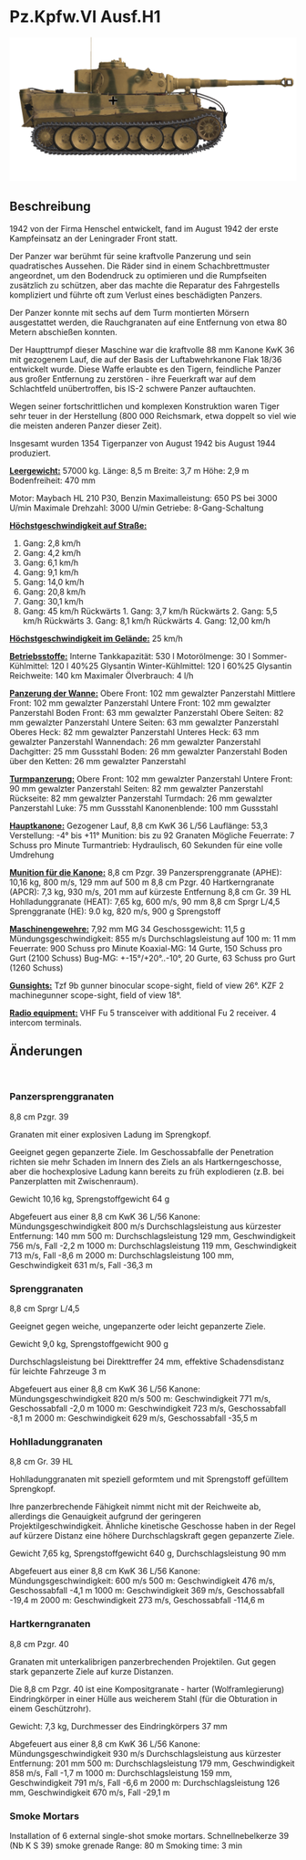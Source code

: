 # Pz.Kpfw.VI Ausf.H1

![_pzvi-h1](../images/_pzvi-h1.png)

## Beschreibung

1942 von der Firma Henschel entwickelt, fand im August 1942 der erste Kampfeinsatz an der Leningrader Front statt.

Der Panzer war berühmt für seine kraftvolle Panzerung und sein quadratisches Aussehen. Die Räder sind in einem Schachbrettmuster angeordnet, um den Bodendruck zu optimieren und die Rumpfseiten zusätzlich zu schützen, aber das machte die Reparatur des Fahrgestells kompliziert und führte oft zum Verlust eines beschädigten Panzers.

Der Panzer konnte mit sechs auf dem Turm montierten Mörsern ausgestattet werden, die Rauchgranaten auf eine Entfernung von etwa 80 Metern abschießen konnten.

Der Haupttrumpf dieser Maschine war die kraftvolle 88 mm Kanone KwK 36 mit gezogenem Lauf, die auf der Basis der Luftabwehrkanone Flak 18/36 entwickelt wurde. Diese Waffe erlaubte es den Tigern, feindliche Panzer aus großer Entfernung zu zerstören - ihre Feuerkraft war auf dem Schlachtfeld unübertroffen, bis IS-2 schwere Panzer auftauchten.

Wegen seiner fortschrittlichen und komplexen Konstruktion waren Tiger sehr teuer in der Herstellung (800 000 Reichsmark, etwa doppelt so viel wie die meisten anderen Panzer dieser Zeit).

Insgesamt wurden 1354 Tigerpanzer von August 1942 bis August 1944 produziert.

<b><u>Leergewicht:</u></b> 57000 kg.
Länge: 8,5 m
Breite: 3,7 m
Höhe: 2,9 m
Bodenfreiheit: 470 mm

Motor: Maybach HL 210 P30, Benzin
Maximalleistung: 650 PS bei 3000 U/min
Maximale Drehzahl: 3000 U/min
Getriebe: 8-Gang-Schaltung

<b><u>Höchstgeschwindigkeit auf Straße:</u></b>
1. Gang: 2,8 km/h
2. Gang: 4,2 km/h
3. Gang: 6,1 km/h
4. Gang: 9,1 km/h
5. Gang: 14,0 km/h
6. Gang: 20,8 km/h
7. Gang: 30,1 km/h
8. Gang: 45 km/h
Rückwärts 1. Gang: 3,7 km/h
Rückwärts 2. Gang: 5,5 km/h
Rückwärts 3. Gang: 8,1 km/h
Rückwärts 4. Gang: 12,00 km/h

<b><u>Höchstgeschwindigkeit im Gelände:</u></b> 25 km/h

<b><u>Betriebsstoffe:</u></b>
Interne Tankkapazität: 530 l
Motorölmenge: 30 l
Sommer-Kühlmittel: 120 l 40%25 Glysantin
Winter-Kühlmittel: 120 l 60%25 Glysantin
Reichweite: 140 km
Maximaler Ölverbrauch: 4 l/h

<b><u>Panzerung der Wanne:</u></b>
Obere Front: 102 mm gewalzter Panzerstahl
Mittlere Front: 102 mm gewalzter Panzerstahl
Untere Front: 102 mm gewalzter Panzerstahl
Boden Front: 63 mm gewalzter Panzerstahl
Obere Seiten: 82 mm gewalzter Panzerstahl
Untere Seiten: 63 mm gewalzter Panzerstahl
Oberes Heck: 82 mm gewalzter Panzerstahl
Unteres Heck: 63 mm gewalzter Panzerstahl
Wannendach: 26 mm gewalzter Panzerstahl
Dachgitter: 25 mm Gussstahl
Boden: 26 mm gewalzter Panzerstahl
Boden über den Ketten: 26 mm gewalzter Panzerstahl

<b><u>Turmpanzerung:</u></b>
Obere Front: 102 mm gewalzter Panzerstahl
Untere Front: 90 mm gewalzter Panzerstahl
Seiten: 82 mm gewalzter Panzerstahl
Rückseite: 82 mm gewalzter Panzerstahl
Turmdach: 26 mm gewalzter Panzerstahl
Luke: 75 mm Gussstahl
Kanonenblende: 100 mm Gussstahl

<b><u>Hauptkanone:</u></b> Gezogener Lauf, 8,8 cm KwK 36 L/56
Lauflänge: 53,3
Verstellung: -4° bis +11°
Munition: bis zu 92 Granaten
Mögliche Feuerrate: 7 Schuss pro Minute
Turmantrieb: Hydraulisch, 60 Sekunden für eine volle Umdrehung

<b><u>Munition für die Kanone:</u></b>
8,8 cm Pzgr. 39 Panzersprenggranate (APHE): 10,16 kg, 800 m/s, 129 mm auf 500 m
8,8 cm Pzgr. 40 Hartkerngranate (APCR): 7,3 kg, 930 m/s, 201 mm auf kürzeste Entfernung
8,8 cm Gr. 39 HL Hohlladunggranate (HEAT): 7,65 kg, 600 m/s, 90 mm
8,8 cm Sprgr L/4,5 Sprenggranate (HE): 9.0 kg, 820 m/s, 900 g Sprengstoff

<b><u>Maschinengewehre:</u></b> 7,92 mm MG 34
Geschossgewicht: 11,5 g
Mündungsgeschwindigkeit: 855 m/s
Durchschlagsleistung auf 100 m: 11 mm
Feuerrate: 900 Schuss pro Minute
Koaxial-MG: 14 Gurte, 150 Schuss pro Gurt (2100 Schuss)
Bug-MG: +-15°/+20°..-10°, 20 Gurte, 63 Schuss pro Gurt (1260 Schuss)

<b><u>Gunsights:</u></b>
Tzf 9b gunner binocular scope-sight, field of view 26°.
KZF 2 machinegunner scope-sight, field of view 18°.

<b><u>Radio equipment:</u></b>
VHF Fu 5 transceiver with additional Fu 2 receiver.
4 intercom terminals.


## Änderungen
﻿

### Panzersprenggranaten

8,8 cm Pzgr. 39

Granaten mit einer explosiven Ladung im Sprengkopf.

Geeignet gegen gepanzerte Ziele. Im Geschossabfalle der Penetration richten sie mehr Schaden im Innern des Ziels an als Hartkerngeschosse, aber die hochexplosive Ladung kann bereits zu früh explodieren (z.B. bei Panzerplatten mit Zwischenraum).

Gewicht 10,16 kg, Sprengstoffgewicht 64 g

Abgefeuert aus einer 8,8 cm KwK 36 L/56 Kanone:
Mündungsgeschwindigkeit 800 m/s
Durchschlagsleistung aus kürzester Entfernung: 140 mm
500 m: Durchschlagsleistung 129 mm, Geschwindigkeit 756 m/s, Fall -2,2 m
1000 m: Durchschlagsleistung 119 mm, Geschwindigkeit 713 m/s, Fall -8,6 m
2000 m: Durchschlagsleistung 100 mm, Geschwindigkeit 631 m/s, Fall -36,3 m﻿

### Sprenggranaten

8,8 cm Sprgr L/4,5

Geeignet gegen weiche, ungepanzerte oder leicht gepanzerte Ziele.

Gewicht 9,0 kg, Sprengstoffgewicht 900 g

Durchschlagsleistung bei Direkttreffer 24 mm, effektive Schadensdistanz für leichte Fahrzeuge 3 m

Abgefeuert aus einer 8,8 cm KwK 36 L/56 Kanone:
Mündungsgeschwindigkeit 820 m/s
500 m: Geschwindigkeit 771 m/s, Geschossabfall -2,0 m
1000 m: Geschwindigkeit 723 m/s, Geschossabfall -8,1 m
2000 m: Geschwindigkeit 629 m/s, Geschossabfall -35,5 m﻿

### Hohlladunggranaten

8,8 cm Gr. 39 HL

Hohlladunggranaten mit speziell geformtem und mit Sprengstoff gefülltem Sprengkopf.

Ihre panzerbrechende Fähigkeit nimmt nicht mit der Reichweite ab, allerdings die Genauigkeit aufgrund der geringeren Projektilgeschwindigkeit. Ähnliche kinetische Geschosse haben in der Regel auf kürzere Distanz eine höhere Durchschlagskraft gegen gepanzerte Ziele.

Gewicht 7,65 kg, Sprengstoffgewicht 640 g, Durchschlagsleistung 90 mm

Abgefeuert aus einer 8,8 cm KwK 36 L/56 Kanone:
Mündungsgeschwindigkeit: 600 m/s
500 m: Geschwindigkeit 476 m/s, Geschossabfall -4,1 m
1000 m: Geschwindigkeit 369 m/s, Geschossabfall -19,4 m
2000 m: Geschwindigkeit 273 m/s, Geschossabfall -114,6 m﻿

### Hartkerngranaten

8,8 cm Pzgr. 40

Granaten mit unterkalibrigen panzerbrechenden Projektilen. Gut gegen stark gepanzerte Ziele auf kurze Distanzen.

Die 8,8 cm Pzgr. 40 ist eine Kompositgranate - harter (Wolframlegierung) Eindringkörper in einer Hülle aus weicherem Stahl (für die Obturation in einem Geschützrohr).

Gewicht: 7,3 kg, Durchmesser des Eindringkörpers 37 mm

Abgefeuert aus einer 8,8 cm KwK 36 L/56 Kanone:
Mündungsgeschwindigkeit 930 m/s
Durchschlagsleistung aus kürzester Entfernung: 201 mm
500 m: Durchschlagsleistung 179 mm, Geschwindigkeit 858 m/s, Fall -1,7 m
1000 m: Durchschlagsleistung 159 mm, Geschwindigkeit 791 m/s, Fall -6,6 m
2000 m: Durchschlagsleistung 126 mm, Geschwindigkeit 670 m/s, Fall -29,1 m﻿

### Smoke Mortars

Installation of 6 external single-shot smoke mortars.
Schnellnebelkerze 39 (Nb K S 39) smoke grenade
Range: 80 m
Smoking time: 3 min